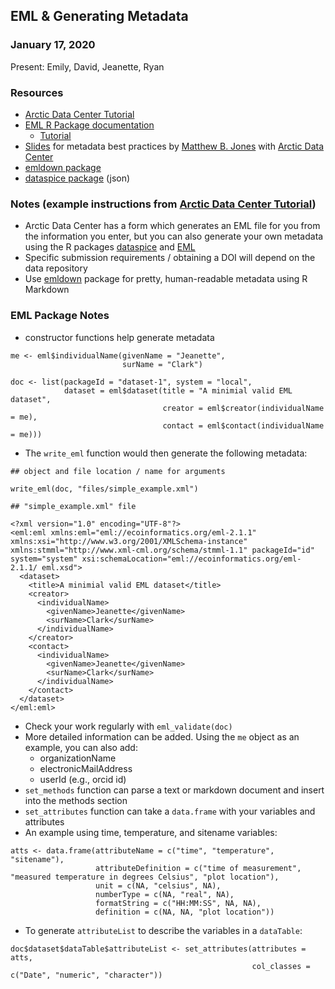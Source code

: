 ## EML & Generating Metadata
### January 17, 2020 

Present: Emily, David, Jeanette, Ryan

### Resources
* [Arctic Data Center Tutorial](http://training.arcticdata.io/materials/arctic-data-center-training/programming-metadata-and-data-publishing.html)
* [EML R Package documentation](https://CRAN.R-project.org/package=EML)
  * [Tutorial](https://cran.r-project.org/web/packages/EML/vignettes/creating-EML.html)
* [Slides](http://training.arcticdata.io/materials/arctic-data-center-training/03-best-practices-data-metadata.pdf) for metadata best practices
by [Matthew B. Jones](https://orcid.org/0000-0003-0077-4738) with [Arctic Data Center](https://arcticdata.io/)
* [emldown package](https://ropensci.org/blog/2017/08/01/emldown/)
* [dataspice package](https://docs.ropensci.org/dataspice/) (json)

### Notes (example instructions from [Arctic Data Center Tutorial](http://training.arcticdata.io/materials/arctic-data-center-training/programming-metadata-and-data-publishing.html))

* Arctic Data Center has a form which generates an EML file for you from the information you enter, but you can also 
generate your own metadata using the R packages [dataspice](https://docs.ropensci.org/dataspice/) and [EML](https://CRAN.R-project.org/package=EML)
* Specific submission requirements / obtaining a DOI will depend on the data repository 
* Use [emldown](https://ropensci.org/blog/2017/08/01/emldown/) package for pretty, human-readable metadata using R Markdown

### EML Package Notes
* constructor functions help generate metadata
```
me <- eml$individualName(givenName = "Jeanette",
                         surName = "Clark")

doc <- list(packageId = "dataset-1", system = "local",
            dataset = eml$dataset(title = "A minimial valid EML dataset",
                                  creator = eml$creator(individualName = me),
                                  contact = eml$contact(individualName = me)))
```
* The `write_eml` function would then generate the following metadata:

```
## object and file location / name for arguments

write_eml(doc, "files/simple_example.xml")

## "simple_example.xml" file

<?xml version="1.0" encoding="UTF-8"?>
<eml:eml xmlns:eml="eml://ecoinformatics.org/eml-2.1.1" xmlns:xsi="http://www.w3.org/2001/XMLSchema-instance" xmlns:stmml="http://www.xml-cml.org/schema/stmml-1.1" packageId="id" system="system" xsi:schemaLocation="eml://ecoinformatics.org/eml-2.1.1/ eml.xsd">
  <dataset>
    <title>A minimial valid EML dataset</title>
    <creator>
      <individualName>
        <givenName>Jeanette</givenName>
        <surName>Clark</surName>
      </individualName>
    </creator>
    <contact>
      <individualName>
        <givenName>Jeanette</givenName>
        <surName>Clark</surName>
      </individualName>
    </contact>
  </dataset>
</eml:eml>
```

* Check your work regularly with `eml_validate(doc)`
* More detailed information can be added. Using the `me` object as an example, you can also add:
  * organizationName
  * electronicMailAddress
  * userId (e.g., orcid id)
* `set_methods` function can parse a text or markdown document and insert into the methods section
* `set_attributes` function can take a `data.frame` with your variables and attributes
* An example using time, temperature, and sitename variables:
```
atts <- data.frame(attributeName = c("time", "temperature", "sitename"),
                   attributeDefinition = c("time of measurement", "measured temperature in degrees Celsius", "plot location"),
                   unit = c(NA, "celsius", NA),
                   numberType = c(NA, "real", NA),
                   formatString = c("HH:MM:SS", NA, NA),
                   definition = c(NA, NA, "plot location"))
```
* To generate `attributeList` to describe the variables in a `dataTable`:
```
doc$dataset$dataTable$attributeList <- set_attributes(attributes = atts,
                                                      col_classes = c("Date", "numeric", "character"))
```

